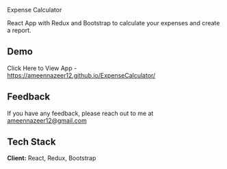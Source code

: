 Expense Calculator

React App with Redux and Bootstrap to calculate your expenses and create a report.

## Demo

Click Here to View App - https://ameennazeer12.github.io/ExpenseCalculator/

## Feedback

If you have any feedback, please reach out to me at ameennazeer12@gmail.com

## Tech Stack

**Client:** React, Redux, Bootstrap
